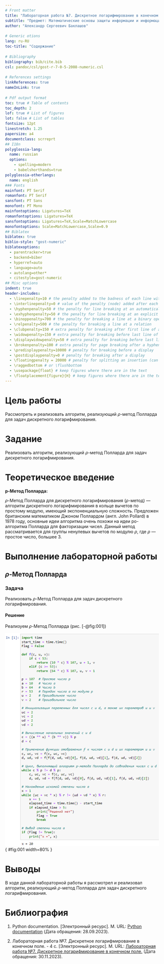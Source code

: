 ```yaml
---
# Front matter
title: "Лабораторная работа №7. Дискретное логарифмирование в конечном поле."
subtitle: "Предмет: Математические основы защиты информации и информационной безопасности"
author: "Александр Сергеевич Баклашов"

# Generic otions
lang: ru-RU
toc-title: "Содержание"

# Bibliography
bibliography: bib/cite.bib
csl: pandoc/csl/gost-r-7-0-5-2008-numeric.csl

# References settings
linkReferences: true
nameInLink: true

# Pdf output format
toc: true # Table of contents
toc_depth: 2
lof: true # List of figures
lot: false # List of tables
fontsize: 12pt
linestretch: 1.25
papersize: a4
documentclass: scrreprt
## I18n
polyglossia-lang:
  name: russian
  options:
	- spelling=modern
	- babelshorthands=true
polyglossia-otherlangs:
  name: english
### Fonts
mainfont: PT Serif
romanfont: PT Serif
sansfont: PT Sans
monofont: PT Mono
mainfontoptions: Ligatures=TeX
romanfontoptions: Ligatures=TeX
sansfontoptions: Ligatures=TeX,Scale=MatchLowercase
monofontoptions: Scale=MatchLowercase,Scale=0.9
## Biblatex
biblatex: true
biblio-style: "gost-numeric"
biblatexoptions:
  - parentracker=true
  - backend=biber
  - hyperref=auto
  - language=auto
  - autolang=other*
  - citestyle=gost-numeric
## Misc options
indent: true
header-includes:
  - \linepenalty=10 # the penalty added to the badness of each line within a paragraph (no associated penalty node) Increasing the value makes tex try to have fewer lines in the paragraph.
  - \interlinepenalty=0 # value of the penalty (node) added after each line of a paragraph.
  - \hyphenpenalty=50 # the penalty for line breaking at an automatically inserted hyphen
  - \exhyphenpenalty=50 # the penalty for line breaking at an explicit hyphen
  - \binoppenalty=700 # the penalty for breaking a line at a binary operator
  - \relpenalty=500 # the penalty for breaking a line at a relation
  - \clubpenalty=150 # extra penalty for breaking after first line of a paragraph
  - \widowpenalty=150 # extra penalty for breaking before last line of a paragraph
  - \displaywidowpenalty=50 # extra penalty for breaking before last line before a display math
  - \brokenpenalty=100 # extra penalty for page breaking after a hyphenated line
  - \predisplaypenalty=10000 # penalty for breaking before a display
  - \postdisplaypenalty=0 # penalty for breaking after a display
  - \floatingpenalty = 20000 # penalty for splitting an insertion (can only be split footnote in standard LaTeX)
  - \raggedbottom # or \flushbottom
  - \usepackage{float} # keep figures where there are in the text
  - \floatplacement{figure}{H} # keep figures where there are in the text
---
```


# Цель работы

Рассмотреть и реализовать алгоритм, реализующий $\rho$-метод Полларда для задач дискретного логарифмирования.

# Задание

Реализовать алгоритм, реализующий $\rho$-метод Полларда для задач дискретного логарифмирования.

# Теоретическое введение

**p-Метод Полларда:**

$\rho$-Метод Полларда для дискретного логарифмирования ($\rho$-метод) — алгоритм дискретного логарифмирования в кольце вычетов по простому модулю, имеющий экспоненциальную сложность. Предложен британским математиком Джоном Поллардом (англ. John Pollard) в 1978 году, основные идеи алгоритма очень похожи на идеи ро-алгоритма Полларда для факторизации чисел. Данный метод рассматривается для группы ненулевых вычетов по модулю $\rho$, где $\rho$ — простое число, большее $3$.
# Выполнение лабораторной работы

## $\rho$-Метод Полларда

### Задача

Реализовать $\rho$-Метод Полларда для задач дискретного логарифмирования.

#### Решение

Реализуем $\rho$-Метод Полларда  (рис. [-@fig:001])

![p-Метод Полларда](image/1.png){ #fig:001 width=80% }

# Выводы

В ходе данной лабораторной работы я рассмотрел и реализовал алгоритм, реализующий $\rho$-метод Полларда для задач дискретного логарифмирования.

# Библиография

1. Python documentation. [Электронный ресурс]. М. URL: [Python documentation](https://docs.python.org/3/index.html) (Дата обращения: 28.09.2023).

2. Лабораторная работа №7. Дискретное логарифмирование в конечном поле. - 4 с. [Электронный ресурс]. М. URL: [Лабораторная работа №7. Дискретное логарифмирование в конечном поле.](https://esystem.rudn.ru/pluginfile.php/2089825/mod_folder/content/0/lab07.pdf) (Дата обращения: 30.11.2023).